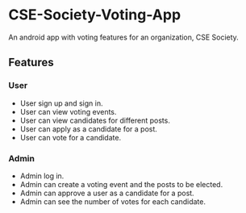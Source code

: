 # CSE-Society-Voting-App

An android app with voting features for an organization, CSE Society.

## Features

### User
- User sign up and sign in.
- User can view voting events.
- User can view candidates for different posts.
- User can apply as a candidate for a post.
- User can vote for a candidate.

### Admin
- Admin log in.
- Admin can create a voting event and the posts to be elected.
- Admin can approve a user as a candidate for a post.
- Admin can see the number of votes for each candidate.
